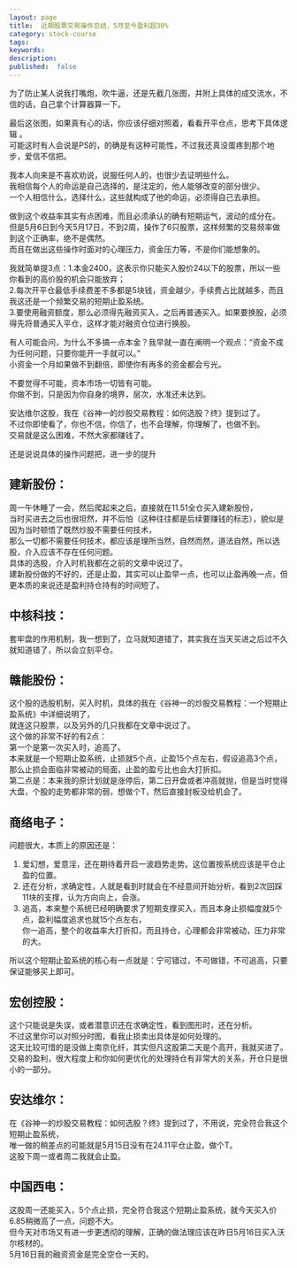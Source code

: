 ```yaml
---
layout: page
title:  近期股票交易操作总结，5月至今盈利超30%
category: stock-course
tags:
keywords:
description:  
published:  false
---
```


为了防止某人说我打嘴炮，吹牛逼，还是先截几张图，并附上具体的成交流水，不信的话，自己拿个计算器算一下。  


最后这张图，如果真有心的话，你应该仔细对照着，看看开平仓点，思考下具体逻辑 。  
可能这时有人会说是PS的，的确是有这种可能性，不过我还真没蛋疼到那个地步，爱信不信把。  

我本人向来是不喜欢劝说，说服任何人的，也很少去证明些什么。      
我相信每个人的命运是自己选择的，是注定的，他人能够改变的部分很少。   
一个人相信什么，选择什么，这些就构成了他的命运，必须得自己去承担。   

做到这个收益率其实有点困难，而且必须承认的确有短期运气，波动的成分在。    
但是5月6日到今天5月17日，不到2周，操作了6只股票，这样频繁的交易频率做到这个正确率，绝不是偶然。    
而且在做出这些操作时面对的心理压力，资金压力等，不是你们能想象的。  

我就简单提3点：1.本金2400，这表示你只能买入股价24以下的股票，所以一些你看到的高价股的机会只能放弃；  
2.每次开平仓最低手续费差不多都是5块钱，资金越少，手续费占比就越多，而且我这还是一个频繁交易的短期止盈系统。  
3.要使用融资额度，那么必须得先融资买入，之后再普通买入。如果要换股，必须得先将普通买入平仓，这样才能对融资仓位进行换股。  

有人可能会问，为什么不多搞一点本金？我早就一直在阐明一个观点：“资金不成为任何问题，只要你能开一手就可以。”  
小资金一个月如果做不到翻倍，即使你有再多的资金都会亏光。    

不要觉得不可能，资本市场一切皆有可能。  
你做不到，只是因为你自身的境界，层次，水准还未达到。  

安达维尔这股，我在《谷神一的炒股交易教程：如何选股？终》提到过了。  
不过你即使看了，你也不信，你信了，也不会理解，你理解了，也做不到。  
交易就是这么困难，不然大家都赚钱了。   

还是说说具体的操作问题把，进一步的提升    
## 建新股份：  
周一午休睡了一会，然后爬起来之后，直接就在11.51全仓买入建新股份，  
当时买进去之后也很坦然，并不后怕（这种往往都是后续要赚钱的标志），貌似是因为当时顿悟了既然炒股不需要任何技术，  
那么一切都不需要任何技术，都应该是理所当然，自然而然，道法自然，所以选股，介入应该不存在任何问题。    
具体的选股，介入时机我都在之前的文章中说过了。   
建新股份做的不好的，还是止盈，其实可以止盈早一点，也可以止盈再晚一点，但更本质的来说还是盈利持仓持有的时间短了。  

## 中核科技：  
套牢盘的作用机制，我一想到了，立马就知道错了，其实我在当天买进之后过不久就知道错了，所以会立刻平仓。  

## 赣能股份：  
这个股的选股机制，买入时机，具体的我在《谷神一的炒股交易教程：一个短期止盈系统》中详细说明了，  
就连这只股票，以及另外的几只我都在文章中说过了。    
这个做的非常不好的有2点：  
第一个是第一次买入时，追高了。    
本来就是一个短期止盈系统，止损就5个点，止盈15个点左右，假设追高3个点，那么止损会面临非常被动的局面，止盈的盈亏比也会大打折扣。  
第二点是：本来我的原计划就是涨停后，第二日开盘或者冲高就抛，但是当时觉得大盘，个股的走势都非常的弱，想做个T，然后直接封板没给机会了。

## 商络电子：
问题很大，本质上的原因还是：   
1. 爱幻想，爱意淫，还在期待着开启一波趋势走势。这位置按系统应该是平仓止盈的位置。   
2. 还在分析，求确定性，人就是看到时就会在不经意间开始分析，看到2次回踩11块的支撑，认为方向向上，会涨。  
3. 追高，本来整个系统已经明确要求了短期支撑买入，而且本身止损幅度就5个点，盈利幅度追求也就15个点左右，    
你一追高，整个的收益率大打折扣，而且持仓，心理都会非常被动，压力非常的大。  

所以这个短期止盈系统的核心有一点就是：宁可错过，不可做错，不可追高，只要保证能够买上即可。  

## 宏创控股：
这个只能说是失误，或者潜意识还在求确定性，看到图形时，还在分析。  
不过这里你可以对照分时图，看我止损卖出具体是如何处理的。  
这天比较可惜的是没做上南京化纤，其实但凡这股第二天是个高开，我就买进了。 
交易的盈利，很大程度上和你如何更优化的处理持仓有非常大的关系，开仓只是很小的一部分。    


## 安达维尔：
在《谷神一的炒股交易教程：如何选股？终》提到过了，不用说，完全符合我这个短期止盈系统，  
唯一做的稍差点的可能就是5月15日没有在24.11平仓止盈，做个T。    
这股下周一或者周二我就会止盈。  

## 中国西电：
这股周一还能买入，5个点止损，完全符合我这个短期止盈系统，就今天买入价6.85稍微高了一点，问题不大。  
但今天对市场又有进一步更透彻的理解，正确的做法理应该在昨日5月16日买入沃尔核材的。  
5月16日我的融资资金是完全空仓一天的。  






















